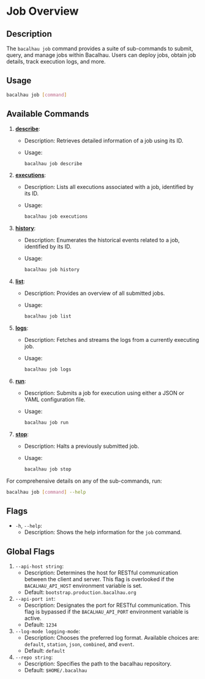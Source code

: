 # Job Overview

## Description

The `bacalhau job` command provides a suite of sub-commands to submit, query, and manage jobs within Bacalhau. Users can deploy jobs, obtain job details, track execution logs, and more.

## Usage

```bash
bacalhau job [command]
```

## Available Commands

1. [**describe**](index-1.md):
   * Description: Retrieves detailed information of a job using its ID.
   *   Usage:

       ```bash
       bacalhau job describe
       ```
2. [**executions**](index-3.md):
   * Description: Lists all executions associated with a job, identified by its ID.
   *   Usage:

       ```bash
       bacalhau job executions
       ```
3. [**history**](index-4.md):
   * Description: Enumerates the historical events related to a job, identified by its ID.
   *   Usage:

       ```bash
       bacalhau job history
       ```
4. [**list**](index-5.md):
   * Description: Provides an overview of all submitted jobs.
   *   Usage:

       ```bash
       bacalhau job list
       ```
5. [**logs**](index-6.md):
   * Description: Fetches and streams the logs from a currently executing job.
   *   Usage:

       ```bash
       bacalhau job logs
       ```
6. [**run**](index-7.md):
   * Description: Submits a job for execution using either a JSON or YAML configuration file.
   *   Usage:

       ```bash
       bacalhau job run
       ```
7. [**stop**](index-8.md):
   * Description: Halts a previously submitted job.
   *   Usage:

       ```bash
       bacalhau job stop
       ```

For comprehensive details on any of the sub-commands, run:

```bash
bacalhau job [command] --help
```

## Flags

* `-h`, `--help`:
  * Description: Shows the help information for the `job` command.

## Global Flags

1. `--api-host string`:
   * Description: Determines the host for RESTful communication between the client and server. This flag is overlooked if the `BACALHAU_API_HOST` environment variable is set.
   * Default: `bootstrap.production.bacalhau.org`
2. `--api-port int`:
   * Description: Designates the port for RESTful communication. This flag is bypassed if the `BACALHAU_API_PORT` environment variable is active.
   * Default: `1234`
3. `--log-mode logging-mode`:
   * Description: Chooses the preferred log format. Available choices are: `default`, `station`, `json`, `combined`, and `event`.
   * Default: `default`
4. `--repo string`:
   * Description: Specifies the path to the bacalhau repository.
   * Default: `$HOME/.bacalhau`
